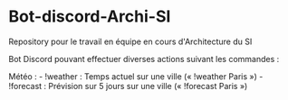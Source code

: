 # Bot-discord-Archi-SI
Repository pour le travail en équipe en cours d'Architecture du SI

Bot Discord pouvant effectuer diverses actions suivant les commandes :

Météo :
	- !weather : Temps actuel sur une ville (« !weather Paris »)
	- !forecast : Prévision sur 5 jours sur une ville (« !forecast Paris »)

